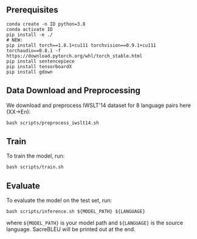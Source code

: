 ## Prerequisites
```
conda create -n ID python=3.8
conda activate ID
pip install -e ./
# NEW:
pip install torch==1.8.1+cu111 torchvision==0.9.1+cu111 torchaudio==0.8.1 -f https://download.pytorch.org/whl/torch_stable.html
pip install sentencepiece
pip install tensorboardX
pip install gdown
```

## Data Download and Preprocessing
We download and preprocess IWSLT'14 dataset for 8 language pairs here (XX->En):
```
bash scripts/preprocess_iwslt14.sh
```
## Train
To train the model, run:
```
bash scripts/train.sh
```
## Evaluate
To evaluate the model on the test set, run:
```
bash scripts/inference.sh ${MODEL_PATH} ${LANGUAGE}
```
where `${MODEL_PATH}` is your model path and `${LANGUAGE}` is the source language. SacreBLEU will be printed out at the end.
